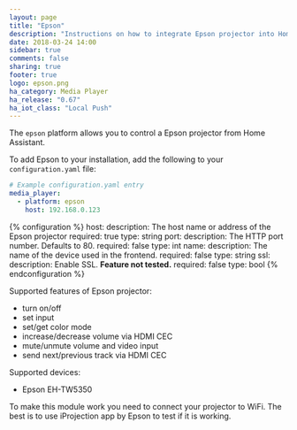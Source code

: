```yaml
---
layout: page
title: "Epson"
description: "Instructions on how to integrate Epson projector into Home Assistant."
date: 2018-03-24 14:00
sidebar: true
comments: false
sharing: true
footer: true
logo: epson.png
ha_category: Media Player
ha_release: "0.67"
ha_iot_class: "Local Push"
---
```


The `epson` platform allows you to control a Epson projector from Home Assistant.

To add Epson to your installation, add the following to your `configuration.yaml` file:

```yaml
# Example configuration.yaml entry
media_player:
  - platform: epson
    host: 192.168.0.123
```

{% configuration %}
host:
  description: The host name or address of the Epson projector
  required: true
  type: string
port:
  description: The HTTP port number. Defaults to 80.
  required: false
  type: int
name:
  description: The name of the device used in the frontend.
  required: false
  type: string
ssl:
  description: Enable SSL. **Feature not tested.**
  required: false
  type: bool
{% endconfiguration %}

Supported features of Epson projector:
- turn on/off
- set input
- set/get color mode
- increase/decrease volume via HDMI CEC
- mute/unmute volume and video input
- send next/previous track via HDMI CEC

Supported devices:
- Epson EH-TW5350

To make this module work you need to connect your projector to WiFi. The best is to use iProjection app by Epson to test if it is working.
